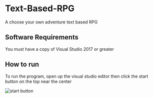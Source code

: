 # Text-Based-RPG
A choose your own adventure text based RPG

## Software Requirements
You must have a copy of Visual Studio 2017 or greater

## How to run
To run the program, open up the visual studio editor then click the start button on the top near the center

![start button](https://user-images.githubusercontent.com/49766065/60531082-0a728d00-9caf-11e9-8817-4c725230c451.PNG)
